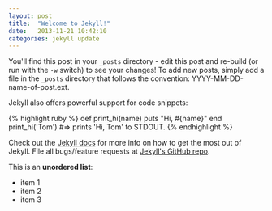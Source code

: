 ```yaml
---
layout: post
title:  "Welcome to Jekyll!"
date:   2013-11-21 10:42:10
categories: jekyll update
---
```


You'll find this post in your `_posts` directory - edit this post and re-build (or run with the `-w` switch) to see your changes!
To add new posts, simply add a file in the `_posts` directory that follows the convention: YYYY-MM-DD-name-of-post.ext.

Jekyll also offers powerful support for code snippets:

{% highlight ruby %}
def print_hi(name)
  puts "Hi, #{name}"
end
print_hi('Tom')
#=> prints 'Hi, Tom' to STDOUT.
{% endhighlight %}

Check out the [Jekyll docs][jekyll] for more info on how to get the most out of Jekyll. File all bugs/feature requests at [Jekyll's GitHub repo][jekyll-gh].

This is an **unordered list**:

* item 1
* item 2
* item 3

[jekyll-gh]: https://github.com/mojombo/jekyll
[jekyll]:    http://jekyllrb.com
